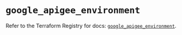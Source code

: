 # `google_apigee_environment`

Refer to the Terraform Registry for docs: [`google_apigee_environment`](https://registry.terraform.io/providers/hashicorp/google/6.17.0/docs/resources/apigee_environment).
